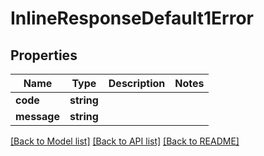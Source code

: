 # InlineResponseDefault1Error

## Properties
Name | Type | Description | Notes
------------ | ------------- | ------------- | -------------
**code** | **string** |  | 
**message** | **string** |  | 

[[Back to Model list]](../README.md#documentation-for-models) [[Back to API list]](../README.md#documentation-for-api-endpoints) [[Back to README]](../README.md)


